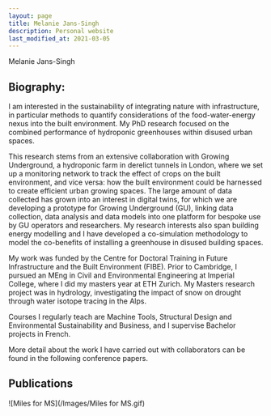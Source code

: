 ```yaml
---
layout: page
title: Melanie Jans-Singh
description: Personal website
last_modified_at: 2021-03-05
---
```


Melanie Jans-Singh


## Biography:

I am interested in the sustainability of integrating nature with infrastructure, in particular methods to quantify considerations of the food-water-energy nexus into the built environment. My PhD research focused on the combined performance of hydroponic greenhouses within disused urban spaces.

This research stems from an extensive collaboration with Growing Underground, a hydroponic farm in derelict tunnels in London, where we set up a monitoring network to track the effect of crops on the built environment, and vice versa: how the built environment could be harnessed to create efficient urban growing spaces. The large amount of data collected has grown into an interest in digital twins, for which we are developing a prototype for Growing Underground (GU), linking data collection, data analysis and data models into one platform for bespoke use by GU operators and researchers. My research interests also span building energy modelling and I have developed a co-simulation methodology to model the co-benefits of installing a greenhouse in disused building spaces.

My work was funded by the Centre for Doctoral Training in Future Infrastructure and the Built Environment (FIBE). Prior to Cambridge, I pursued an MEng in Civil and Environmental Engineering at Imperial College, where I did my masters year at ETH Zurich. My Masters research project was in hydrology, investigating the impact of snow on drought through water isotope tracing in the Alps.

Courses I regularly teach are Machine Tools, Structural Design and Environmental Sustainability and Business, and I supervise Bachelor projects in French.

More detail about the work I have carried out with collaborators can be found in the following conference papers.

## Publications

![Miles for MS](/Images/Miles for MS.gif)